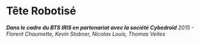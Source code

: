 # Tête Robotisé

***Dans le cadre du BTS IRIS en partenariat avec la société Cybedroïd***
*2015 - Florent Chaumette, Kevin Stobner, Nicolas Louis, Thomas Veites*
